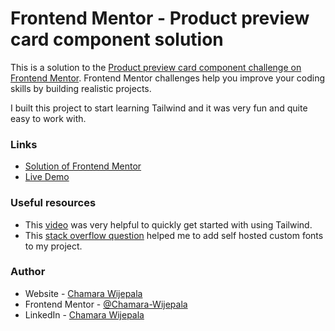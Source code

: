 # Frontend Mentor - Product preview card component solution

This is a solution to the [Product preview card component challenge on Frontend Mentor](https://www.frontendmentor.io/challenges/product-preview-card-component-GO7UmttRfa). Frontend Mentor challenges help you improve your coding skills by building realistic projects.

I built this project to start learning Tailwind and it was very fun and quite easy to work with.

### Links

- [Solution of Frontend Mentor](https://www.frontendmentor.io/solutions/product-preview-card-component-AFahfE8xor)
- [Live Demo](https://chamara-wijepala.github.io/fem-product-preview-card/)

### Useful resources

- This [video](https://www.youtube.com/watch?v=dFgzHOX84xQ&ab_channel=TraversyMedia) was very helpful to quickly get started with using Tailwind.
- This [stack overflow question](https://stackoverflow.com/questions/60854215/tailwind-use-font-from-local-files-globally) helped me to add self hosted custom fonts to my project.

### Author

- Website - [Chamara Wijepala](https://www.chamara-wijepala.onrender.com)
- Frontend Mentor - [@Chamara-Wijepala](https://www.frontendmentor.io/profile/Chamara-Wijepala)
- LinkedIn - [Chamara Wijepala](https://www.linkedin.com/in/chamara-wijepala)
